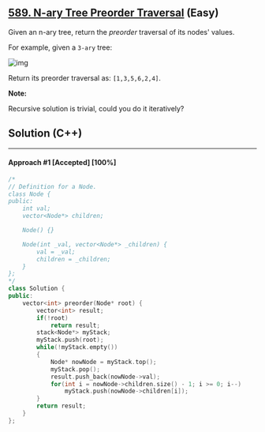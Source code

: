 ## [589. N-ary Tree Preorder Traversal](https://leetcode.com/problems/n-ary-tree-preorder-traversal/) (Easy)

Given an n-ary tree, return the *preorder* traversal of its nodes' values.

For example, given a `3-ary` tree:

  

 

  

![img](https://assets.leetcode.com/uploads/2018/10/12/narytreeexample.png)

  

 

  

Return its preorder traversal as: `[1,3,5,6,2,4]`.

**Note:**  

Recursive solution is trivial, could you do it iteratively?

## Solution (C++)

------

#### Approach #1  [Accepted] [100%]

```c++
/*
// Definition for a Node.
class Node {
public:
    int val;
    vector<Node*> children;

    Node() {}

    Node(int _val, vector<Node*> _children) {
        val = _val;
        children = _children;
    }
};
*/
class Solution {
public:
    vector<int> preorder(Node* root) {
        vector<int> result;
        if(!root)
            return result;
        stack<Node*> myStack;
        myStack.push(root);
        while(!myStack.empty())
        {
            Node* nowNode = myStack.top();
            myStack.pop();
            result.push_back(nowNode->val);
            for(int i = nowNode->children.size() - 1; i >= 0; i--)
                myStack.push(nowNode->children[i]);
        }
        return result;
    }
};
```

